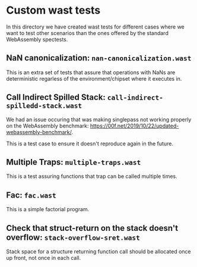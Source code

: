 # Custom wast tests

In this directory we have created wast tests for different cases
where we want to test other scenarios than the ones offered
by the standard WebAssembly spectests.

## NaN canonicalization: `nan-canonicalization.wast`

This is an extra set of tests that assure that operations with NaNs
are deterministic regarless of the environment/chipset where it executes in.

## Call Indirect Spilled Stack: `call-indirect-spilledd-stack.wast`

We had an issue occuring that was making singlepass not working properly
on the WebAssembly benchmark: https://00f.net/2019/10/22/updated-webassembly-benchmark/.

This is a test case to ensure it doesn't reproduce again in the future.

## Multiple Traps: `multiple-traps.wast`

This is a test assuring functions that trap can be called multiple times.

## Fac: `fac.wast`

This is a simple factorial program.

## Check that struct-return on the stack doesn't overflow: `stack-overflow-sret.wast`

Stack space for a structure returning function call should be allocated once up
front, not once in each call.
